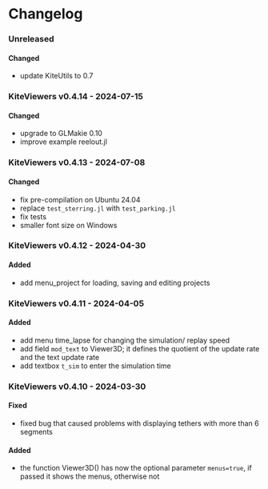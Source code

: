 # Changelog

### Unreleased
#### Changed
- update KiteUtils to 0.7

### KiteViewers v0.4.14 - 2024-07-15
#### Changed
- upgrade to GLMakie 0.10
- improve example reelout.jl

### KiteViewers v0.4.13 - 2024-07-08
#### Changed
- fix pre-compilation on Ubuntu 24.04
- replace `test_sterring.jl` with `test_parking.jl`
- fix tests
- smaller font size on Windows

### KiteViewers v0.4.12 - 2024-04-30
#### Added
- add menu_project for loading, saving and editing projects

### KiteViewers v0.4.11 - 2024-04-05
#### Added
- add menu time_lapse for changing the simulation/ replay speed
- add field `mod_text` to Viewer3D; it defines the quotient of the update rate and the text update rate
- add textbox `t_sim` to enter the simulation time

### KiteViewers v0.4.10 - 2024-03-30
#### Fixed
- fixed bug that caused problems with displaying tethers with more than 6 segments

#### Added
- the function Viewer3D() has now the optional parameter `menus=true`, if passed it shows the menus, otherwise not



